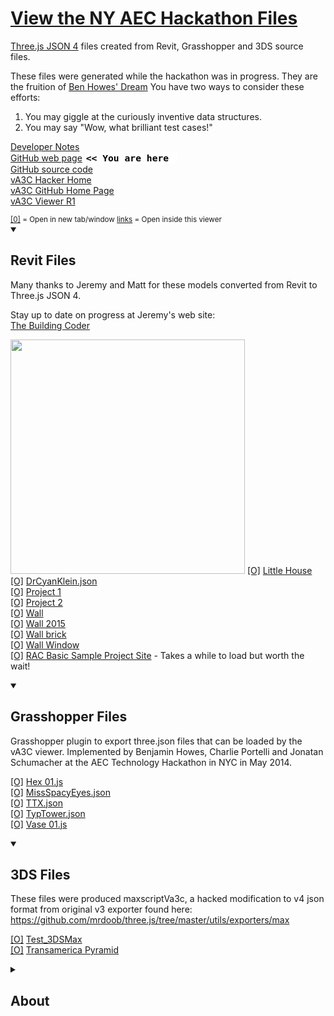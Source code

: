 [View the NY AEC Hackathon Files]( ./view-file-json4-revit-hackathon-by-url.html "files from back near the beginning of time itself...")
===

[Three.js JSON 4]( https://github.com/mrdoob/three.js/wiki ) files created from Revit, Grasshopper and 3DS source files.

These files were generated while the hackathon was in progress.
They are the fruition of [Ben Howes' Dream]( https://www.hackerleague.org/hackathons/aec-technology-hackathon-2014/hacks/three-dot-js-aec-viewer-model-exporters "without the jQuery" )
You have two ways to consider these efforts:

1. You may giggle at the curiously inventive data structures.
2. You may say "Wow, what brilliant test cases!"

[Developer Notes]( #dev-notes.md# )  
[GitHub  web page]( http://va3c.github.io/viewer/va3c-hacker-cookbook/view-file-json4-revit-hackathon-by-url/ "view the files as apps." ) <input value="<< You are here" size=15 style="font:bold 11pt monospace;border-width:0;" >  
[GitHub source code]( https://github.com/va3c/va3c.github.io/tree/master/nasa-samples "View files with GitHub" ) <scan style=display:none ><< You are here</scan>  
[vA3C Hacker Home]( http://va3c.github.io/viewer/va3c-hacker/ )  
[vA3C GitHub Home Page]( #../../../index.html# )   
[vA3C Viewer R1]( #../../index.html# )  

<small>
<u>[0]</u> = Open in new tab/window  
<u>links</u> = Open inside this viewer
</small>
<details open>
<summary><h2>Revit Files</h2></summary>
Many thanks to Jeremy and Matt for these models converted from Revit to Three.js JSON 4.

Stay up to date on progress at Jeremy's web site:  
[The Building Coder]( http://thebuildingcoder.typepad.com/ ) 


![]( https://raw.githubusercontent.com/va3c/viewer/gh-pages/va3c-hacker/content/revit/little_house.rvt-640x480.png )
[[O]]( #../../../RvtVa3c/models/little_house.rvt.js#py=-10#ry=3#sx=0.01#sy=0.01#sz=0.01# ) 
[Little House]( #../../../RvtVa3c/models/little_house.rvt.js#py=0#ry=3#sx=0.01#sy=0.01#sz=0.01#add=true#grid# )  
[[O]]( #../../../json/DrCyanKlein.json#sx=0.005#sy=0.005#sz=0.005# )
[DrCyanKlein.json]( #../../../json/DrCyanKlein.json#sx=0.005#sy=0.005#sz=0.005#add=true# )  
[[O]]( #../../../RvtVa3c/models/Project1.rvt.js#px=-50#py=-10#ry=-1.5#sx=0.01#sy=0.01#sz=0.01# )
[Project 1]( #../../../RvtVa3c/models/Project1.rvt.js#px=-50#py=-10#ry=-1.5#sx=0.01#sy=0.01#sz=0.01#add=true# )  
[[O]]( #../../../RvtVa3c/models/Project2.rvt.js#px=120#py=-10#pz=120#ry=1.6#sx=0.01#sy=0.01#sz=0.01# )
[Project 2]( #../../../RvtVa3c/models/Project2.rvt.js#px=120#py=-10#pz=120#ry=1.6#sx=0.01#sy=0.01#sz=0.01#add=true# )  
[[O]]( #../../../RvtVa3c/models/Wall.rvt.js#px=20#py=-10#sx=0.01#sy=0.01#sz=0.01# )
[Wall]( #../../../RvtVa3c/models/Wall.rvt.js#px=20#py=-10#sx=0.01#sy=0.01#sz=0.01#add=true# )  
[[O]]( #../../../RvtVa3c/models/Wall_2015.rvt.js#px=50#py=-10#pz=30#ry=0.1#sx=0.01#sy=0.01#sz=0.01# )
[Wall 2015]( #../../../RvtVa3c/models/Wall_2015.rvt.js#px=50#py=-10#pz=30#ry=0.1#sx=0.01#sy=0.01#sz=0.01#add=true# )  
[[O]]( #../../../RvtVa3c/models/Wall_brick.rvt.js#px=50#py=-10#pz=50#ry=-0.03#sx=0.01#sy=0.01#sz=0.01# )
[Wall brick]( #../../../RvtVa3c/models/Wall_brick.rvt.js#px=50#py=-10#pz=50#ry=-0.03#sx=0.01#sy=0.01#sz=0.01#add=true# )  
[[O]]( #../../../RvtVa3c/models/WallWindow.rvt.js#px=50#py=-10#pz=80#ry=0.08#sx=0.01#sy=0.01#sz=0.01# )
[Wall Window]( #../../../RvtVa3c/models/WallWindow.rvt.js#px=50#py=-10#pz=80#ry=0.08#sx=0.01#sy=0.01#sz=0.01#add=true# )  
[[O]]( #../../../RvtVa3c/models/rac_basic_sample_project_scene.rvt.js#sx=0.01#sy=0.01#sz=0.01#noGround#noGrid# ) 
[RAC Basic Sample Project Site]( #../../../RvtVa3c/models/rac_basic_sample_project_scene.rvt.js#sx=0.01#sy=0.01#sz=0.01#add=true#noGround# ) - Takes a while to load but worth the wait!  

</details>
<details open>

<summary><h2>Grasshopper Files</h2></summary>

Grasshopper plugin to export three.json files that can be loaded by the vA3C viewer. 
Implemented by Benjamin Howes, Charlie Portelli and Jonatan Schumacher at the AEC Technology Hackathon in NYC in May 2014.

[[O]]( #../../../json/Hex_01.js#sx=0.01#sy=0.01#sz=0.01#axis#gradient#grid#ground# )
[Hex 01.js]( #../../../json/Hex_01.js#sx=0.01#sy=0.01#sz=0.01#axis#gradient#grid#ground#add=true# )  
[[O]]( #../../../json/MissSpacyEyes.json#sx=0.1#sy=0.1#sz=0.1#axis#gradient#grid#ground# )
[MissSpacyEyes.json]( #../../../json/MissSpacyEyes.json#sx=0.1#sy=0.1#sz=0.1#axis#gradient#grid#ground#add=true# )  
[[O]]( #../../../json/TTX.json#sx=0.1#sy=0.1#sz=0.1#axis#gradient#grid#ground# )
[TTX.json]( #../../../json/TTX.json#sx=0.1#sy=0.1#sz=0.1#axis#gradient#grid#ground#add=true# )  
[[O]]( #../../../json/TypTower.json#sx=0.025#sy=0.025#sz=0.025#axis#gradient#grid#ground# )
[TypTower.json]( #../../../json/TypTower.json#sx=0.025#sy=0.025#sz=0.025#axis#gradient#grid#ground#add=true# )  
[[O]]( #../../../json/Vase_01.js#sx=0.1#sy=0.1#sz=0.1#axis#gradient#grid#ground# )
[Vase 01.js]( #../../../json/Vase_01.js#sx=0.1#sy=0.1#sz=0.1#add=true#axis#gradient#grid#ground# )  

</details>
<details open>
<summary><h2>3DS Files</h2></summary>

These files were produced maxscriptVa3c,
a hacked modification to v4 json format from original v3 exporter found here:  
<https://github.com/mrdoob/three.js/tree/master/utils/exporters/max>

[[O]]( #../../../json/3dsmax/test_3dsmax.js#py=8#sx=0.3#sy=0.3#sz=0.3#axis#gradient#grid#ground# )
[Test_3DSMax]( #../../../json/3dsmax/test_3dsmax.js#py=8#sx=0.3#sy=0.3#sz=0.3#axis#gradient#grid#ground#add=true# )  
[[O]]( #../../../json/3dsmax/TransamericaPyramid2.js#sx=0.03#sy=0.03#sz=0.03#axis#gradient#grid#ground#  )
[Transamerica Pyramid]( #../../../json/3dsmax/TransamericaPyramid2.js#sx=0.03#sy=0.03#sz=0.03#axis#gradient#grid#ground#add=true# )  
</details>

<details>
<summary><h2>About</h2></summary>
View Revit, Rhino/Grasshopper 3DS Max and other model types models in 3D with any web browser using Three.js and data rendered as JSON files.

This script is an update to the competition entry and winner of the second prize at the <a href="https://www.hackerleague.org/hackathons/aec-technology-hackathon-2014" target="_blank">AEC Technology Hackathon 2014</a>

Team Members: Benjamin Howes, Jonatan Schumacher, Jeremy Tammik, Matt Mason, Kevin Vandecar, Charlie Portelli, Josh Wentz, Femi King, Zach Flanders & Theo Armour

Supporters include: Mostapha Roudsari, Ashley Reed, Anne Waelkens, Jim Quanci, Elcin Ertugrul, Amir Tasbihi and many more. Others?

<a href="http://va3c.github.io/viewer/va3c-viewer-html5/readme-reader.html" target="_blank">Read Me</a> ~ 
<a href="https://github.com/va3c/viewer/tree/gh-pages/va3c-hacker-cookbook" target="_blank">Source Code</a>  

Credits: <a href="http://threejs.org" target="_blank">three.js</a> - 
<a href="http://khronos.org/webgl/" target="_blank">webgl</a> - 
<a href="http://jaanga.github.io" target="_blank">jaanga</a>  
copyright © 2014 & 2015 vA3C authors ~ MIT license
</details>

<style>#hh { color: #f00; display:inline; }</style>
<style>img { width: 375px; } </style>